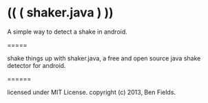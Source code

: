 (( ( shaker.java ) ))
===========

A simple way to detect a shake in android.

=====

shake things up with shaker.java, a free and open source java shake detector for android.

======

licensed under MIT License. copyright (c) 2013, Ben Fields.
